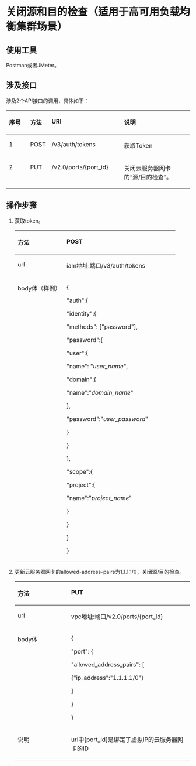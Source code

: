 # 关闭源和目的检查（适用于高可用负载均衡集群场景）<a name="vpc_vip_0007"></a>

## 使用工具<a name="section84221635191520"></a>

Postman或者JMeter。

## 涉及接口<a name="section1186811971613"></a>

涉及2个API接口的调用，具体如下：

<a name="table72072528317"></a>
<table><thead align="left"><tr id="row112761952173116"><th class="cellrowborder" valign="top" width="11.551155115511552%" id="mcps1.1.5.1.1"><p id="p182763520319"><a name="p182763520319"></a><a name="p182763520319"></a>序号</p>
</th>
<th class="cellrowborder" valign="top" width="11.551155115511552%" id="mcps1.1.5.1.2"><p id="p1027655263119"><a name="p1027655263119"></a><a name="p1027655263119"></a>方法</p>
</th>
<th class="cellrowborder" valign="top" width="39.39393939393939%" id="mcps1.1.5.1.3"><p id="p127825211313"><a name="p127825211313"></a><a name="p127825211313"></a>URI</p>
</th>
<th class="cellrowborder" valign="top" width="37.503750375037505%" id="mcps1.1.5.1.4"><p id="p8278135243114"><a name="p8278135243114"></a><a name="p8278135243114"></a>说明</p>
</th>
</tr>
</thead>
<tbody><tr id="row127817520314"><td class="cellrowborder" valign="top" width="11.551155115511552%" headers="mcps1.1.5.1.1 "><p id="p5278552193119"><a name="p5278552193119"></a><a name="p5278552193119"></a>1</p>
</td>
<td class="cellrowborder" valign="top" width="11.551155115511552%" headers="mcps1.1.5.1.2 "><p id="p15641541104614"><a name="p15641541104614"></a><a name="p15641541104614"></a>POST</p>
</td>
<td class="cellrowborder" valign="top" width="39.39393939393939%" headers="mcps1.1.5.1.3 "><p id="p126434115465"><a name="p126434115465"></a><a name="p126434115465"></a>/v3/auth/tokens</p>
</td>
<td class="cellrowborder" valign="top" width="37.503750375037505%" headers="mcps1.1.5.1.4 "><p id="p186494118461"><a name="p186494118461"></a><a name="p186494118461"></a>获取Token</p>
</td>
</tr>
<tr id="row527895243115"><td class="cellrowborder" valign="top" width="11.551155115511552%" headers="mcps1.1.5.1.1 "><p id="p72781552183112"><a name="p72781552183112"></a><a name="p72781552183112"></a>2</p>
</td>
<td class="cellrowborder" valign="top" width="11.551155115511552%" headers="mcps1.1.5.1.2 "><p id="p064174164617"><a name="p064174164617"></a><a name="p064174164617"></a>PUT</p>
</td>
<td class="cellrowborder" valign="top" width="39.39393939393939%" headers="mcps1.1.5.1.3 "><p id="p19648414461"><a name="p19648414461"></a><a name="p19648414461"></a>/v2.0/ports/{port_id}</p>
</td>
<td class="cellrowborder" valign="top" width="37.503750375037505%" headers="mcps1.1.5.1.4 "><p id="p18641241124618"><a name="p18641241124618"></a><a name="p18641241124618"></a>关闭云服务器网卡的“源/目的检查”。</p>
</td>
</tr>
</tbody>
</table>

## 操作步骤<a name="section147604531460"></a>

1.  获取token。

    <a name="vpc_vip_0002_table16457194412177"></a>
    <table><thead align="left"><tr id="vpc_vip_0002_row164541444181716"><th class="cellrowborder" valign="top" width="30.53%" id="mcps1.1.3.1.1"><p id="vpc_vip_0002_p12454104411178"><a name="vpc_vip_0002_p12454104411178"></a><a name="vpc_vip_0002_p12454104411178"></a>方法</p>
    </th>
    <th class="cellrowborder" valign="top" width="69.47%" id="mcps1.1.3.1.2"><p id="vpc_vip_0002_p1445424413176"><a name="vpc_vip_0002_p1445424413176"></a><a name="vpc_vip_0002_p1445424413176"></a>POST</p>
    </th>
    </tr>
    </thead>
    <tbody><tr id="vpc_vip_0002_row1145611441173"><td class="cellrowborder" valign="top" width="30.53%" headers="mcps1.1.3.1.1 "><p id="vpc_vip_0002_p2456124401714"><a name="vpc_vip_0002_p2456124401714"></a><a name="vpc_vip_0002_p2456124401714"></a>url</p>
    </td>
    <td class="cellrowborder" valign="top" width="69.47%" headers="mcps1.1.3.1.2 "><p id="vpc_vip_0002_p9456144413177"><a name="vpc_vip_0002_p9456144413177"></a><a name="vpc_vip_0002_p9456144413177"></a>iam地址:端口/v3/auth/tokens</p>
    </td>
    </tr>
    <tr id="vpc_vip_0002_row124575445176"><td class="cellrowborder" valign="top" width="30.53%" headers="mcps1.1.3.1.1 "><p id="vpc_vip_0002_p1745694471716"><a name="vpc_vip_0002_p1745694471716"></a><a name="vpc_vip_0002_p1745694471716"></a>body体（样例）</p>
    </td>
    <td class="cellrowborder" valign="top" width="69.47%" headers="mcps1.1.3.1.2 "><p id="vpc_vip_0002_p7456444181714"><a name="vpc_vip_0002_p7456444181714"></a><a name="vpc_vip_0002_p7456444181714"></a>{</p>
    <p id="vpc_vip_0002_p1745620445176"><a name="vpc_vip_0002_p1745620445176"></a><a name="vpc_vip_0002_p1745620445176"></a>"auth":{</p>
    <p id="vpc_vip_0002_p745619441179"><a name="vpc_vip_0002_p745619441179"></a><a name="vpc_vip_0002_p745619441179"></a>"identity":{</p>
    <p id="vpc_vip_0002_p24561444173"><a name="vpc_vip_0002_p24561444173"></a><a name="vpc_vip_0002_p24561444173"></a>"methods": ["password"],</p>
    <p id="vpc_vip_0002_p54561944181720"><a name="vpc_vip_0002_p54561944181720"></a><a name="vpc_vip_0002_p54561944181720"></a>"password":{</p>
    <p id="vpc_vip_0002_p12456114415175"><a name="vpc_vip_0002_p12456114415175"></a><a name="vpc_vip_0002_p12456114415175"></a>"user":{</p>
    <p id="vpc_vip_0002_p1145694417174"><a name="vpc_vip_0002_p1145694417174"></a><a name="vpc_vip_0002_p1145694417174"></a>"name": "<em id="vpc_vip_0002_i11456134491717"><a name="vpc_vip_0002_i11456134491717"></a><a name="vpc_vip_0002_i11456134491717"></a>user_name</em>",</p>
    <p id="vpc_vip_0002_p13456444191717"><a name="vpc_vip_0002_p13456444191717"></a><a name="vpc_vip_0002_p13456444191717"></a>"domain":{</p>
    <p id="vpc_vip_0002_p12456644141713"><a name="vpc_vip_0002_p12456644141713"></a><a name="vpc_vip_0002_p12456644141713"></a>"name":"<em id="vpc_vip_0002_i1445684401718"><a name="vpc_vip_0002_i1445684401718"></a><a name="vpc_vip_0002_i1445684401718"></a>domain_name</em>"</p>
    <p id="vpc_vip_0002_p845618441175"><a name="vpc_vip_0002_p845618441175"></a><a name="vpc_vip_0002_p845618441175"></a>},</p>
    <p id="vpc_vip_0002_p18456144415173"><a name="vpc_vip_0002_p18456144415173"></a><a name="vpc_vip_0002_p18456144415173"></a>"password":"<em id="vpc_vip_0002_i104569447179"><a name="vpc_vip_0002_i104569447179"></a><a name="vpc_vip_0002_i104569447179"></a>user_password</em>"</p>
    <p id="vpc_vip_0002_p1745604471712"><a name="vpc_vip_0002_p1745604471712"></a><a name="vpc_vip_0002_p1745604471712"></a>}</p>
    <p id="vpc_vip_0002_p7456204413171"><a name="vpc_vip_0002_p7456204413171"></a><a name="vpc_vip_0002_p7456204413171"></a>}</p>
    <p id="vpc_vip_0002_p0457154412173"><a name="vpc_vip_0002_p0457154412173"></a><a name="vpc_vip_0002_p0457154412173"></a>},</p>
    <p id="vpc_vip_0002_p54573440175"><a name="vpc_vip_0002_p54573440175"></a><a name="vpc_vip_0002_p54573440175"></a>"scope":{</p>
    <p id="vpc_vip_0002_p15457344191719"><a name="vpc_vip_0002_p15457344191719"></a><a name="vpc_vip_0002_p15457344191719"></a>"project":{</p>
    <p id="vpc_vip_0002_p10457114451715"><a name="vpc_vip_0002_p10457114451715"></a><a name="vpc_vip_0002_p10457114451715"></a>"name":"<em id="vpc_vip_0002_i194571044191719"><a name="vpc_vip_0002_i194571044191719"></a><a name="vpc_vip_0002_i194571044191719"></a>project_name</em>"</p>
    <p id="vpc_vip_0002_p6457104441710"><a name="vpc_vip_0002_p6457104441710"></a><a name="vpc_vip_0002_p6457104441710"></a>}</p>
    <p id="vpc_vip_0002_p12457044101712"><a name="vpc_vip_0002_p12457044101712"></a><a name="vpc_vip_0002_p12457044101712"></a>}</p>
    <p id="vpc_vip_0002_p16457114420175"><a name="vpc_vip_0002_p16457114420175"></a><a name="vpc_vip_0002_p16457114420175"></a>}</p>
    <p id="vpc_vip_0002_p18457144441710"><a name="vpc_vip_0002_p18457144441710"></a><a name="vpc_vip_0002_p18457144441710"></a>}</p>
    </td>
    </tr>
    </tbody>
    </table>

2.  更新云服务器网卡的allowed-address-pairs为1.1.1.1/0，关闭源/目的检查。

    <a name="table292211615483"></a>
    <table><thead align="left"><tr id="row1396936174820"><th class="cellrowborder" valign="top" width="30.53%" id="mcps1.1.3.1.1"><p id="p19691469485"><a name="p19691469485"></a><a name="p19691469485"></a>方法</p>
    </th>
    <th class="cellrowborder" valign="top" width="69.47%" id="mcps1.1.3.1.2"><p id="p19691617484"><a name="p19691617484"></a><a name="p19691617484"></a>PUT</p>
    </th>
    </tr>
    </thead>
    <tbody><tr id="row596966154820"><td class="cellrowborder" valign="top" width="30.53%" headers="mcps1.1.3.1.1 "><p id="p59693664812"><a name="p59693664812"></a><a name="p59693664812"></a>url</p>
    </td>
    <td class="cellrowborder" valign="top" width="69.47%" headers="mcps1.1.3.1.2 "><p id="p296956184811"><a name="p296956184811"></a><a name="p296956184811"></a>vpc地址:端口/v2.0/ports/{port_id}</p>
    </td>
    </tr>
    <tr id="row69697614812"><td class="cellrowborder" valign="top" width="30.53%" headers="mcps1.1.3.1.1 "><p id="p99691566483"><a name="p99691566483"></a><a name="p99691566483"></a>body体</p>
    </td>
    <td class="cellrowborder" valign="top" width="69.47%" headers="mcps1.1.3.1.2 "><p id="p49691615489"><a name="p49691615489"></a><a name="p49691615489"></a>{</p>
    <p id="p496936124817"><a name="p496936124817"></a><a name="p496936124817"></a>"port": {</p>
    <p id="p6969186114813"><a name="p6969186114813"></a><a name="p6969186114813"></a>"allowed_address_pairs": [</p>
    <p id="p1996918674817"><a name="p1996918674817"></a><a name="p1996918674817"></a>{"ip_address":"1.1.1.1/0"}</p>
    <p id="p496910618484"><a name="p496910618484"></a><a name="p496910618484"></a>]</p>
    <p id="p1096919614489"><a name="p1096919614489"></a><a name="p1096919614489"></a>}</p>
    <p id="p296912624812"><a name="p296912624812"></a><a name="p296912624812"></a>}</p>
    </td>
    </tr>
    <tr id="row129697654818"><td class="cellrowborder" valign="top" width="30.53%" headers="mcps1.1.3.1.1 "><p id="p996919644817"><a name="p996919644817"></a><a name="p996919644817"></a>说明</p>
    </td>
    <td class="cellrowborder" valign="top" width="69.47%" headers="mcps1.1.3.1.2 "><p id="p596915674810"><a name="p596915674810"></a><a name="p596915674810"></a>url中{port_id}是绑定了虚拟IP的云服务器网卡的ID</p>
    </td>
    </tr>
    </tbody>
    </table>


